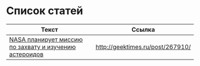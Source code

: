 # Список статей

|Текст|Ссылка|
|----------|:-------------:|
|[NASA планирует миссию по захвату и изучению астероидов](done/done/t_NASA_Asteroid_Redirect_Mission.txt)|http://geektimes.ru/post/267910/|
